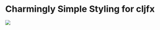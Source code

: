 # Charmingly Simple Styling for cljfx

[![](https://cljdoc.org/badge/cljfx/css)](https://cljdoc.org/jump/release/cljfx/css) 
